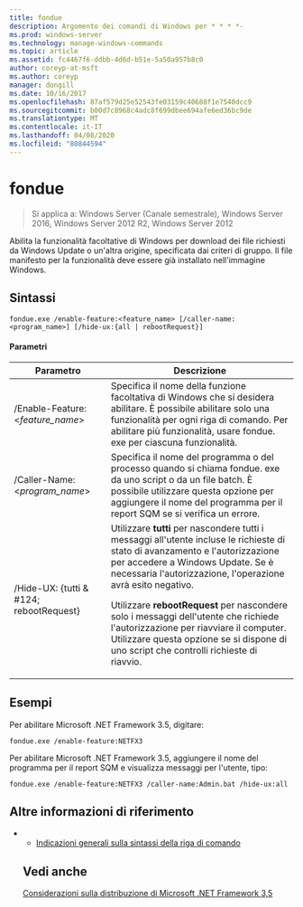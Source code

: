 ```yaml
---
title: fondue
description: Argomento dei comandi di Windows per * * * *-
ms.prod: windows-server
ms.technology: manage-windows-commands
ms.topic: article
ms.assetid: fc4467f6-ddbb-4d6d-b51e-5a50a957b8c0
author: coreyp-at-msft
ms.author: coreyp
manager: dongill
ms.date: 10/16/2017
ms.openlocfilehash: 87af579d25e52543fe03159c40688f1e7540dcc9
ms.sourcegitcommit: b00d7c8968c4adc8f699dbee694afe6ed36bc9de
ms.translationtype: MT
ms.contentlocale: it-IT
ms.lasthandoff: 04/08/2020
ms.locfileid: "80844594"
---
```

# <a name="fondue"></a>fondue

>Si applica a: Windows Server (Canale semestrale), Windows Server 2016, Windows Server 2012 R2, Windows Server 2012

Abilita la funzionalità facoltative di Windows per download dei file richiesti da Windows Update o un'altra origine, specificata dai criteri di gruppo. Il file manifesto per la funzionalità deve essere già installato nell'immagine Windows. 
## <a name="syntax"></a>Sintassi
```
fondue.exe /enable-feature:<feature_name> [/caller-name:<program_name>] [/hide-ux:{all | rebootRequest}]
```
#### <a name="parameters"></a>Parametri

|              Parametro              |                                                                                                                                                                     Descrizione                                                                                                                                                                     |
|-------------------------------------|-----------------------------------------------------------------------------------------------------------------------------------------------------------------------------------------------------------------------------------------------------------------------------------------------------------------------------------------------------|
|  /Enable-Feature: <*feature_name*>   |                                                                               Specifica il nome della funzione facoltativa di Windows che si desidera abilitare. È possibile abilitare solo una funzionalità per ogni riga di comando. Per abilitare più funzionalità, usare fondue. exe per ciascuna funzionalità.                                                                                |
|    /Caller-Name: <*program_name*>    |                                                                                 Specifica il nome del programma o del processo quando si chiama fondue. exe da uno script o da un file batch. È possibile utilizzare questa opzione per aggiungere il nome del programma per il report SQM se si verifica un errore.                                                                                 |
| /Hide-UX: {tutti & #124; rebootRequest} | Utilizzare **tutti** per nascondere tutti i messaggi all'utente incluse le richieste di stato di avanzamento e l'autorizzazione per accedere a Windows Update. Se è necessaria l'autorizzazione, l'operazione avrà esito negativo.<p>Utilizzare **rebootRequest** per nascondere solo i messaggi dell'utente che richiede l'autorizzazione per riavviare il computer. Utilizzare questa opzione se si dispone di uno script che controlli richieste di riavvio. |

## <a name="examples"></a><a name=BKMK_Examples></a>Esempi
Per abilitare Microsoft .NET Framework 3.5, digitare:
```
fondue.exe /enable-feature:NETFX3
```
Per abilitare Microsoft .NET Framework 3.5, aggiungere il nome del programma per il report SQM e visualizza messaggi per l'utente, tipo:
```
fondue.exe /enable-feature:NETFX3 /caller-name:Admin.bat /hide-ux:all
```
## <a name="additional-references"></a>Altre informazioni di riferimento
- - [Indicazioni generali sulla sintassi della riga di comando](command-line-syntax-key.md)
  ## <a name="see-also"></a>Vedi anche
  [Considerazioni sulla distribuzione di Microsoft .NET Framework 3,5](https://go.microsoft.com/fwlink/?LinkId=248869)
